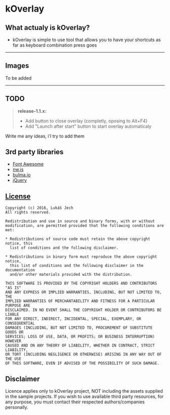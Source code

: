 kOverlay
============
What actualy is kOverlay?
------------

 - kOverlay is simple to use tool that allows you to have your shortcuts as far as keyboard combination press goes

----------

Images
------------
To be added

----------


TODO
-------------
> **release-1.1.x:**
> - Add button to close overlay (completly, oposing to Alt+F4)
> - Add "Launch after start" button to start overlay automaticaly

Write me any ideas, i'l try to add them

3rd party libraries
---------
 - [Font Awesome](fortawesome.github.io/Font-Awesome/)
 - [nw.js](http://nwjs.io/)
 - [bulma.io](http://bulma.io/)
 - [jQuery](https://jquery.com/)

[License](https://github.com/klukule/kOverlay/blob/master/LICENSE)
-------------------------------------------------------------------------------
	Copyright (c) 2016, Lukáš Jech
	All rights reserved.

	Redistribution and use in source and binary forms, with or without
	modification, are permitted provided that the following conditions are met:

	* Redistributions of source code must retain the above copyright notice, this
	  list of conditions and the following disclaimer.

	* Redistributions in binary form must reproduce the above copyright notice,
	  this list of conditions and the following disclaimer in the documentation
	  and/or other materials provided with the distribution.

	THIS SOFTWARE IS PROVIDED BY THE COPYRIGHT HOLDERS AND CONTRIBUTORS "AS IS"
	AND ANY EXPRESS OR IMPLIED WARRANTIES, INCLUDING, BUT NOT LIMITED TO, THE
	IMPLIED WARRANTIES OF MERCHANTABILITY AND FITNESS FOR A PARTICULAR PURPOSE ARE
	DISCLAIMED. IN NO EVENT SHALL THE COPYRIGHT HOLDER OR CONTRIBUTORS BE LIABLE
	FOR ANY DIRECT, INDIRECT, INCIDENTAL, SPECIAL, EXEMPLARY, OR CONSEQUENTIAL
	DAMAGES (INCLUDING, BUT NOT LIMITED TO, PROCUREMENT OF SUBSTITUTE GOODS OR
	SERVICES; LOSS OF USE, DATA, OR PROFITS; OR BUSINESS INTERRUPTION) HOWEVER
	CAUSED AND ON ANY THEORY OF LIABILITY, WHETHER IN CONTRACT, STRICT LIABILITY,
	OR TORT (INCLUDING NEGLIGENCE OR OTHERWISE) ARISING IN ANY WAY OUT OF THE USE
	OF THIS SOFTWARE, EVEN IF ADVISED OF THE POSSIBILITY OF SUCH DAMAGE.


Disclaimer
---------

Licence applies only to kOverlay project, NOT including the assets supplied in the sample projects. If you wish to use available third party resources, for any purpose, you must contact their respected authors/companies personally.
